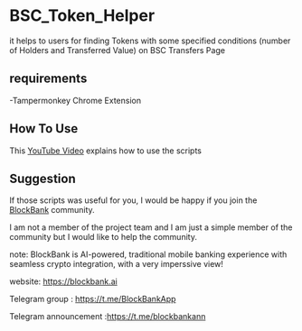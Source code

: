 # BSC_Token_Helper
it helps to users for finding Tokens with some specified conditions (number of Holders and Transferred Value) on BSC Transfers Page

## requirements
-Tampermonkey Chrome Extension

## How To Use
This [YouTube Video](http://Youtube.com) explains how to use the scripts

## Suggestion
If those scripts was useful for you, I would be happy if you join the [BlockBank](https://blockbank.ai) community.

I am not a member of the project team and I am just a simple member of the community but I would like to help the community.


note: BlockBank is AI-powered, traditional mobile banking experience with seamless crypto integration, with a very imperssive view!

website: https://blockbank.ai

Telegram group : https://t.me/BlockBankApp

Telegram announcement :https://t.me/blockbankann
